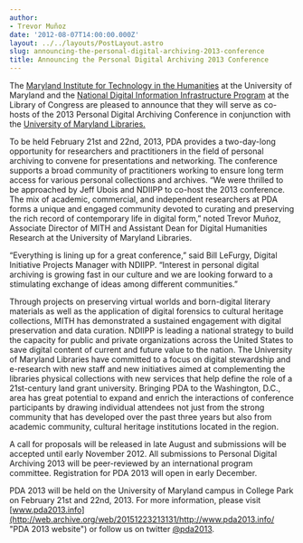 ```yaml
---
author:
- Trevor Muñoz
date: '2012-08-07T14:00:00.000Z'
layout: ../../layouts/PostLayout.astro
slug: announcing-the-personal-digital-archiving-2013-conference
title: Announcing the Personal Digital Archiving 2013 Conference
---
```


The [Maryland Institute for Technology in the Humanities](http://mith.umd.edu "MITH") at the University of Maryland and the [National Digital Information Infrastructure Program](http://www.digitalpreservation.gov/index.php "NDIIPP") at the Library of Congress are pleased to announce that they will serve as co-hosts of the 2013 Personal Digital Archiving Conference in conjunction with the [University of Maryland Libraries.](http://www.lib.umd.edu/ "University Libraries")

To be held February 21st and 22nd, 2013, PDA provides a two-day-long opportunity for researchers and practitioners in the field of personal archiving to convene for presentations and networking. The conference supports a broad community of practitioners working to ensure long term access for various personal collections and archives. “We were thrilled to be approached by Jeff Ubois and NDIIPP to co-host the 2013 conference. The mix of academic, commercial, and independent researchers at PDA forms a unique and engaged community devoted to curating and preserving the rich record of contemporary life in digital form,” noted Trevor Muñoz, Associate Director of MITH and Assistant Dean for Digital Humanities Research at the University of Maryland Libraries.

“Everything is lining up for a great conference,” said Bill LeFurgy, Digital Initiative Projects Manager with NDIIPP. “Interest in personal digital archiving is growing fast in our culture and we are looking forward to a stimulating exchange of ideas among different communities.”

Through projects on preserving virtual worlds and born-digital literary materials as well as the application of digital forensics to cultural heritage collections, MITH has demonstrated a sustained engagement with digital preservation and data curation. NDIIPP is leading a national strategy to build the capacity for public and private organizations across the United States to save digital content of current and future value to the nation. The University of Maryland Libraries have committed to a focus on digital stewardship and e-research with new staff and new initiatives aimed at complementing the libraries physical collections with new services that help define the role of a 21st-century land grant university. Bringing PDA to the Washington, D.C., area has great potential to expand and enrich the interactions of conference participants by drawing individual attendees not just from the strong community that has developed over the past three years but also from academic community, cultural heritage institutions located in the region.

A call for proposals will be released in late August and submissions will be accepted until early November 2012. All submissions to Personal Digital Archiving 2013 will be peer-reviewed by an international program committee. Registration for PDA 2013 will open in early December.

PDA 2013 will be held on the University of Maryland campus in College Park on February 21st and 22nd, 2013. For more information, please visit [www.pda2013.info](http://web.archive.org/web/20151223213131/http://www.pda2013.info/ "PDA 2013 website") or follow us on twitter [@pda2013](http://twitter.com/pda2013 "PDA 2013 Twitter account").